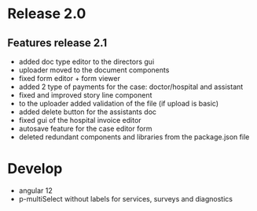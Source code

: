 # Release 2.0

## Features release 2.1

- added doc type editor to the directors gui
- uploader moved to the document components
- fixed form editor + form viewer
- added 2 type of payments for the case: doctor/hospital and assistant
- fixed and improved story line component
- to the uploader added validation of the file (if upload is basic)
- added delete button for the assistants doc
- fixed gui of the hospital invoice editor
- autosave feature for the case editor form
- deleted redundant components and libraries from the package.json file

# Develop
- angular 12
- p-multiSelect without labels for services, surveys and diagnostics
